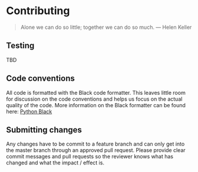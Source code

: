 # Contributing

> Alone we can do so little; together we can do so much. — Helen Keller

## Testing
TBD

## Code conventions
All code is formatted with the Black code formatter. This leaves little room for discussion on the code conventions and helps us focus on the actual quality of the code. More information on the Black formatter can be found here: [Python Black](https://github.com/ambv/black)

## Submitting changes
Any changes have to be commit to a feature branch and can only get into the master branch through an approved pull request. Please provide clear commit messages and pull requests so the reviewer knows what has changed and what the impact / effect is.
